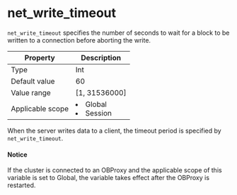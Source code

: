 # net_write_timeout

`net_write_timeout` specifies the number of seconds to wait for a block to be written to a connection before aborting the write.

| **Property** | **Description** |
|--------|------------------------------------------------------------------------------------------------------------|
| Type | Int |
| Default value | 60 |
| Value range | \[1, 31536000\] |
| Applicable scope | <li> Global   <li> Session |

When the server writes data to a client, the timeout period is specified by `net_write_timeout`.

<main id="notice" type='notice'>
    <h4>Notice</h4>
    <p>If the cluster is connected to an OBProxy and the applicable scope of this variable is set to Global, the variable takes effect after the OBProxy is restarted. </p>
  </main>
